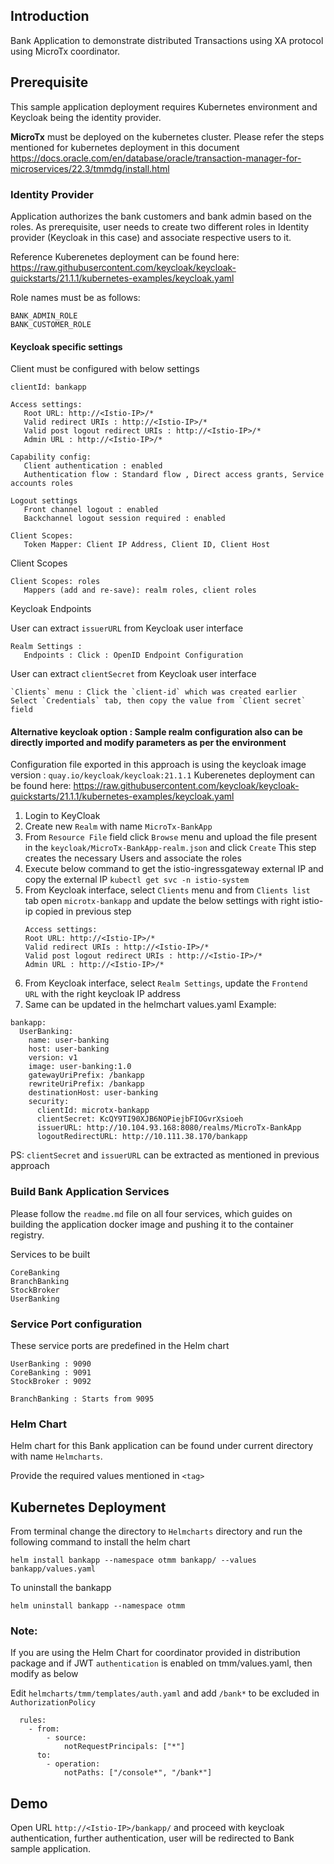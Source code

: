 ## Introduction
Bank Application to demonstrate distributed Transactions using XA protocol using MicroTx coordinator.

## Prerequisite
This sample application deployment requires Kubernetes environment and Keycloak being the identity provider.

**MicroTx** must be deployed on the kubernetes cluster. Please refer the steps mentioned for kubernetes deployment in this document https://docs.oracle.com/en/database/oracle/transaction-manager-for-microservices/22.3/tmmdg/install.html

### Identity Provider
Application authorizes the bank customers and bank admin based on the roles. As prerequisite, user needs to create two different roles in Identity provider (Keycloak in this case) and associate respective users to it.

Reference Kuberenetes deployment can be found here: https://raw.githubusercontent.com/keycloak/keycloak-quickstarts/21.1.1/kubernetes-examples/keycloak.yaml

Role names must be as follows:
```
BANK_ADMIN_ROLE
BANK_CUSTOMER_ROLE
```

#### Keycloak specific settings
Client must be configured with below settings 

```
clientId: bankapp
```

```
Access settings:
   Root URL: http://<Istio-IP>/*
   Valid redirect URIs : http://<Istio-IP>/*
   Valid post logout redirect URIs : http://<Istio-IP>/*
   Admin URL : http://<Istio-IP>/*

Capability config:
   Client authentication : enabled
   Authentication flow : Standard flow , Direct access grants, Service accounts roles

Logout settings
   Front channel logout : enabled
   Backchannel logout session required : enabled

Client Scopes:
   Token Mapper: Client IP Address, Client ID, Client Host
```

Client Scopes
```
Client Scopes: roles 
   Mappers (add and re-save): realm roles, client roles 
```
Keycloak Endpoints

User can extract `issuerURL` from Keycloak user interface
```
Realm Settings :
   Endpoints : Click : OpenID Endpoint Configuration
```

User can extract  `clientSecret` from Keycloak user interface
```
`Clients` menu : Click the `client-id` which was created earlier
Select `Credentials` tab, then copy the value from `Client secret` field  
```

#### Alternative keycloak option : Sample realm configuration also can be directly imported and modify parameters as per the environment
Configuration file exported in this approach is using the keycloak image version : `quay.io/keycloak/keycloak:21.1.1`
Kuberenetes deployment can be found here: https://raw.githubusercontent.com/keycloak/keycloak-quickstarts/21.1.1/kubernetes-examples/keycloak.yaml


1. Login to KeyCloak
2. Create new `Realm` with name `MicroTx-BankApp`
3. From `Resource File` field click `Browse` menu and upload the file present in the `keycloak/MicroTx-BankApp-realm.json` and click `Create`
   This step creates the necessary Users and associate the roles
4. Execute below command to get the istio-ingressgateway external IP and copy the external IP
   `kubectl get svc -n istio-system`
5. From Keycloak interface, select `Clients` menu and from `Clients list` tab open `microtx-bankapp` and update the below settings with right istio-ip copied in previous step
   ```
   Access settings:
   Root URL: http://<Istio-IP>/*
   Valid redirect URIs : http://<Istio-IP>/*
   Valid post logout redirect URIs : http://<Istio-IP>/*
   Admin URL : http://<Istio-IP>/*
   ```
6. From Keycloak interface, select `Realm Settings`, update the `Frontend URL` with the right keycloak IP address
7. Same can be updated in the helmchart values.yaml
   Example:
```
bankapp:
  UserBanking:
    name: user-banking
    host: user-banking
    version: v1
    image: user-banking:1.0
    gatewayUriPrefix: /bankapp
    rewriteUriPrefix: /bankapp
    destinationHost: user-banking
    security:
      clientId: microtx-bankapp
      clientSecret: KcQY9TI90XJB6NOPiejbFIOGvrXsioeh 
      issuerURL: http://10.104.93.168:8080/realms/MicroTx-BankApp
      logoutRedirectURL: http://10.111.38.170/bankapp
```
PS: `clientSecret` and `issuerURL` can be extracted as mentioned in previous approach

### Build Bank Application Services
Please follow the `readme.md` file on all four services, which guides on building the application docker image and pushing it to the container registry.

Services to be built
```
CoreBanking
BranchBanking
StockBroker
UserBanking
```

### Service Port configuration
These service ports are predefined in the Helm chart
```
UserBanking : 9090
CoreBanking : 9091
StockBroker : 9092

BranchBanking : Starts from 9095
```

### Helm Chart
Helm chart for this Bank application can be found under current directory with name `Helmcharts`.

Provide the required values mentioned in `<tag>`

## Kubernetes Deployment
From terminal change the directory to `Helmcharts` directory and run the following command to install the helm chart
```
helm install bankapp --namespace otmm bankapp/ --values bankapp/values.yaml
```

To uninstall the bankapp
```
helm uninstall bankapp --namespace otmm
```

### Note:
If you are using the Helm Chart for coordinator provided in distribution package and if JWT `authentication` is enabled on tmm/values.yaml, then modify as below

Edit `helmcharts/tmm/templates/auth.yaml` and add `/bank*` to be excluded in `AuthorizationPolicy`  

```
  rules:
    - from:
        - source:
            notRequestPrincipals: ["*"]
      to:
        - operation:
            notPaths: ["/console*", "/bank*"]
```

## Demo
Open URL `http://<Istio-IP>/bankapp/` and proceed with keycloak authentication, further authentication, user will be redirected to Bank sample application. 